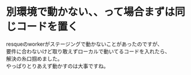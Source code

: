 # 別環境で動かない、、って場合まずは同じコードを置く
resqueのworkerがステージングで動かないことがあったのですが、  
要件に合わないけど取り敢えずローカルで動いてるコードを入れたら、  
解決の糸口掴めました。  
やっぱりとりあえず動かすのは大事ですね。  
